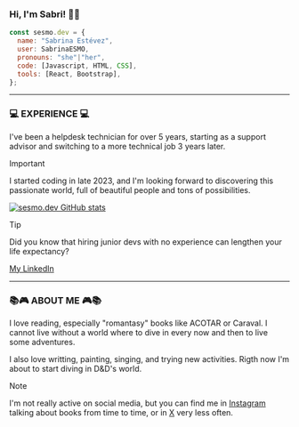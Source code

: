 ### Hi, I'm Sabri! 👋💙

```js
const sesmo.dev = {
  name: "Sabrina Estévez",
  user: SabrinaESMO,
  pronouns: "she"|"her",
  code: [Javascript, HTML, CSS],
  tools: [React, Bootstrap],
};
```

---
### 💻 EXPERIENCE 💻 ###

I've been a helpdesk technician for over 5 years, starting as a support advisor and switching to a more technical job 3 years later.


>[!IMPORTANT]
>I started coding in late 2023, and I'm looking forward to discovering this passionate world, full of beautiful people and tons of possibilities.

[![sesmo.dev GitHub stats](https://github-readme-stats.vercel.app/api?username=SabrinaESMO)](https://github.com/SabrinaESMO/github-readme-stats)


>[!TIP]
>Did you know that hiring junior devs with no experience can lengthen your life expectancy?
>
>[My LinkedIn](https://www.linkedin.com/in/sesmo-dev/)

---

### 📚🎮 ABOUT ME 🎮📚 ###

I love reading, especially "romantasy" books like ACOTAR or Caraval. I cannot live without a world where to dive in every now and then to live some adventures.

I also love writting, painting, singing, and trying new activities. Rigth now I'm about to start diving in D&D's world. 


>[!NOTE]
>I'm not really active on social media, but you can find me in [Instagram](https://www.instagram.com/leyendoazul/) talking about books from time to time,
>or in [X](https://twitter.com/LeyendoAzul) very less often. 

